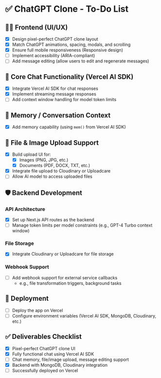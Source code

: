 # ✅ ChatGPT Clone - To-Do List

## 🧑‍💻 Frontend (UI/UX)
- [x] Design pixel-perfect ChatGPT clone layout
- [x] Match ChatGPT animations, spacing, modals, and scrolling
- [x] Ensure full mobile responsiveness (Responsive design)
- [ ] Implement accessibility (ARIA-compliant)
- [ ] Add message editing (allow users to edit and regenerate messages)

## 🔌 Core Chat Functionality (Vercel AI SDK)
- [x] Integrate Vercel AI SDK for chat responses
- [x] Implement streaming message responses
- [ ] Add context window handling for model token limits

## 🧠 Memory / Conversation Context
- [x] Add memory capability (using `mem()` from Vercel AI SDK)

## 📂 File & Image Upload Support
- [x] Build upload UI for:
  - [x] Images (PNG, JPG, etc.)
  - [x] Documents (PDF, DOCX, TXT, etc.)
- [x] Integrate file upload to Cloudinary or Uploadcare
- [ ] Allow AI model to access uploaded files

## 🛡️ Backend Development

### API Architecture
- [x] Set up Next.js API routes as the backend
- [ ] Manage token limits per model constraints (e.g., GPT-4 Turbo context window)

### File Storage
- [x] Integrate Cloudinary or Uploadcare for file storage

### Webhook Support
- [ ] Add webhook support for external service callbacks
    - e.g., file transformation triggers, background tasks

## 🚀 Deployment
- [ ] Deploy the app on Vercel
- [ ] Configure environment variables (Vercel AI SDK, MongoDB, Cloudinary, etc.)

## ✅ Deliverables Checklist
- [x] Pixel-perfect ChatGPT clone UI
- [x] Fully functional chat using Vercel AI SDK
- [ ] Chat memory, file/image upload, message editing support
- [x] Backend with MongoDB, Cloudinary integration
- [ ] Successfully deployed on Vercel
